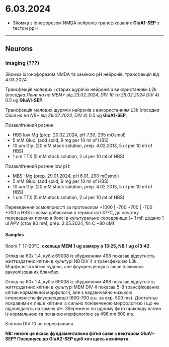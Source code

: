 6.03.2024
=========
- Зйомка з іонофорезом NMDA нейронів трансфікованих __GluA1-SEP__ з тестом ppH

---

## Neurons
### Imaging (???)
Зйомка із іонофорезом NMDA та заміною pH нейронів, трансфекція від 4.03.2024.

Трансфекція молодих і старих щурячіх нейронів з використанням L2k (_посадка Лени на на MEM+ від 23.02.2024, DIV 10 та 29.02.2024 DIV 4_) 0.5 ug __GluA1-SEP__.

Трансфекція молодих щурячіх нейронів з використанням L3k (_посадка Саші на на NB+ від 29.02.2024, DIV 4_) 0.5 ug __GluA1-SEP__.

Позаклітинний розчин:

- HBS low Mg (prep. 20.02.2024, pH 7.30,  295 mOsmol)
- 5 mM Gluc. (add solid, 9 mg per 10 ml of HBS)
- 10 um Gly. (20 mM stock solution, prep. 4.02.2013, 5 ul per 10 ml of HBS)
- 1 um TTX (5 mM stock solution, 2 ul per 10 ml of HBS)

Позаклітинний розчин low pH:

- MBS -Mg  (prep. 29.01.2024, pH 6.01, 290 mOsmol)
- 5 mM Gluc. (add solid, 9 mg per 10 ml of HBS)
- 10 um Gly. (20 mM stock solution, prep. 4.02.2013, 5 ul per 10 ml of HBS)
- 1 um TTX (5 mM stock solution, 2 ul per 10 ml of HBS)

Переведення осмолярності за протоколом +1000 | -700 +700 | -700 +700 в HBS із усіма добавками в термостаті 37ºC, до початку переведення прямо в боксі в культуральне середовище (~ 1 ml) додано 1 ul APV (сток 80 mM, prep. 2.05.2024, fin C ~80 uM).

#### Samples
Room T 17-20ºC, __скельце MEM 1 ug камеру о 13:25, NB 1 ug о13:42__.

Огляд на 60x 1.4,  кубік 69008 із збудженням 498 показав відсутність життєздатних клітин в культурі NB DIV 4 з трансфекцією L3k. Морфологія клітин чудова, але флуоресценція є лише в якихось вакуолізованих блямбах.

Огляд на 60x 1.4,  кубік 69008 із збудженням 498 показав відсутність життєздатних клітин в культурі MEM DIV 4 показав 5-8 трансфікованих клітин нормальної морфології, але з надзвичайно низькою інтенсивністю флуоресценції (600-700 a.u. за exp. 500 ms). Достатньо яскравими є лише клітини із сильно понівеченою морфологією і що не відповідають на заміну pH. Збережено по одному фото прикладу клітин із нормальною та поганою морфологією за 498 nm 500 ms.

Клітини DIV 10 не перевірялися.

__NB: невже це якась фундаментальна фігня саме з вектором GluA1-SEP? Повернусь до GluA2-SEP щоб хоч щось назнімати.__
